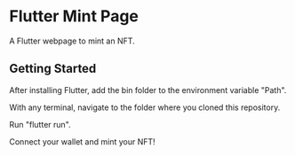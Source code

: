 # Flutter Mint Page

A Flutter webpage to mint an NFT.

## Getting Started

After installing Flutter, add the bin folder to the environment variable "Path".

With any terminal, navigate to the folder where you cloned this repository.

Run "flutter run".

Connect your wallet and mint your NFT!
